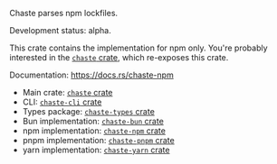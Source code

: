 <!--
SPDX-FileCopyrightText: 2025 The Chaste Authors
SPDX-License-Identifier: CC0-1.0
-->

Chaste parses npm lockfiles.

Development status: alpha.

This crate contains the implementation for npm only.
You're probably interested in the [`chaste` crate](https://crates.io/crates/chaste),
which re-exposes this crate.

Documentation: https://docs.rs/chaste-npm

* Main crate: [`chaste` crate](https://crates.io/crates/chaste)
* CLI: [`chaste-cli` crate](https://crates.io/crates/chaste-cli)
* Types package: [`chaste-types` crate](https://crates.io/crates/chaste-types)
* Bun implementation: [`chaste-bun` crate](https://crates.io/crates/chaste-bun)
* npm implementation: [`chaste-npm` crate](https://crates.io/crates/chaste-npm)
* pnpm implementation: [`chaste-pnpm` crate](https://crates.io/crates/chaste-pnpm)
* yarn implementation: [`chaste-yarn` crate](https://crates.io/crates/chaste-yarn)
